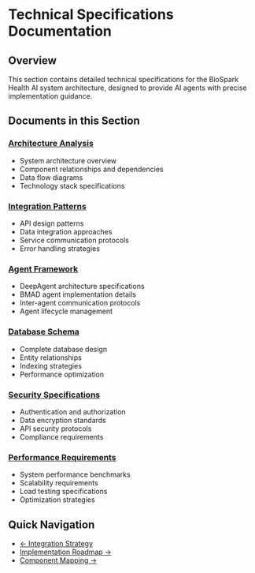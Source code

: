 
# Technical Specifications Documentation

## Overview
This section contains detailed technical specifications for the BioSpark Health AI system architecture, designed to provide AI agents with precise implementation guidance.

## Documents in this Section

### [Architecture Analysis](./architecture-analysis.md)
- System architecture overview
- Component relationships and dependencies
- Data flow diagrams
- Technology stack specifications

### [Integration Patterns](./integration-patterns.md)
- API design patterns
- Data integration approaches
- Service communication protocols
- Error handling strategies

### [Agent Framework](./agent-framework.md)
- DeepAgent architecture specifications
- BMAD agent implementation details
- Inter-agent communication protocols
- Agent lifecycle management

### [Database Schema](./database-schema.md)
- Complete database design
- Entity relationships
- Indexing strategies
- Performance optimization

### [Security Specifications](./security-specifications.md)
- Authentication and authorization
- Data encryption standards
- API security protocols
- Compliance requirements

### [Performance Requirements](./performance-requirements.md)
- System performance benchmarks
- Scalability requirements
- Load testing specifications
- Optimization strategies

## Quick Navigation
- [← Integration Strategy](../integration-strategy/README.md)
- [Implementation Roadmap →](../implementation/README.md)
- [Component Mapping →](../component-mapping/README.md)
